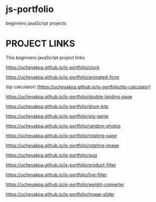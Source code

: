 # js-portfolio
beginners javaScript projects

# PROJECT LINKS
This beginners javaScript project links

https://ucheyakpa.github.io/js-portfolio/clock

https://ucheyakpa.github.io/js-portfolio/animated-form

(tip calculator)
[https://ucheyakpa.github.io/js-portfolio/tip-calculator]

https://ucheyakpa.github.io/js-portfolio/double-landing-page

https://ucheyakpa.github.io/js-portfolio/drum-kits

https://ucheyakpa.github.io/js-portfolio/pig-game

https://ucheyakpa.github.io/js-portfolio/random-photos

https://ucheyakpa.github.io/js-portfolio/rotating-page

https://ucheyakpa.github.io/js-portfolio/rotating-image

https://ucheyakpa.github.io/js-portfolio/quiz

https://ucheyakpa.github.io/js-portfolio/product-filter

https://ucheyakpa.github.io/js-portfolio/live-filter

https://ucheyakpa.github.io/js-portfolio/weight-converter

https://ucheyakpa.github.io/js-portfolio/image-slider
